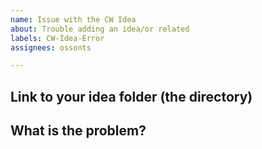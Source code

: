 ```yaml
---
name: Issue with the CW Idea
about: Trouble adding an idea/or related
labels: CW-Idea-Error
assignees: ossonts

---
```


<!-- Be sure to tell me which idea is yours -->

## Link to your idea folder (the directory)

## What is the problem?
